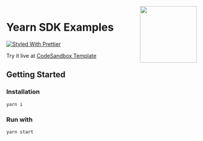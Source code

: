 <span>
    <img align="right" src="https://raw.githubusercontent.com/yearn/yearn-sdk/master/.github/media/sdk.png" height="150" />
</span>

# Yearn SDK Examples

[![Styled With Prettier](https://img.shields.io/badge/code_style-prettier-ff69b4.svg)](https://prettier.io/)

Try it live at [CodeSandbox Template](https://codesandbox.io/s/github/turtlemoji/yearn-sdk-examples/tree/main/)

## Getting Started

### Installation

```
yarn i
```

### Run with

```
yarn start
```
